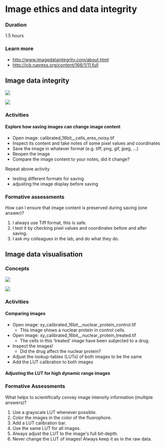 # Image ethics and data integrity

### Duration

1.5 hours

### Learn more

- http://www.imagedataintegrity.com/about.html
- http://jcb.rupress.org/content/166/1/11.full

## Image data integrity

<img src='https://g.gravizo.com/svg?
 digraph G {
    shift [fontcolor=white,color=white];
    image_integrity -> image_content [label="  preserving"];
    image_content -> pixel_values;
    image_content -> pixel_coordinates;
  }
'/>

<img src='https://g.gravizo.com/svg?
 digraph G {
    shift [fontcolor=white,color=white];
    saving_images -> image_content [label="  can change"];
  }
'/>


### Activities

#### Explore how saving images can change image content

- Open image: calibrated_16bit__cells_eres_noisy.tif
- Inspect its content and take notes of some pixel values and coordinates 
- Save the image in whatever format (e.g. tiff, png, gif, jpeg, ...)
- Reopen the image
- Compare the image content to your notes, did it change?

Repeat above activity

- testing different formats for saving
- adjusting the image display before saving

### Formative assessments

How can I ensure that image content is preserved during saving (one answer)?

1. I always use Tiff format, this is safe.
2. I test it by checking pixel values and coordinates before and after saving.
3. I ask my colleagues in the lab, and do what they do.


## Image data visualisation

### Concepts

<img src='https://g.gravizo.com/svg?
 digraph G {
    shift [fontcolor=white,color=white];
    lookup_table_settings -> image_appearance [label="  change"];
    image_appearance -> scientific_message [label="  changes"];
  }
'/>

<img src='https://g.gravizo.com/svg?
 digraph G {
    shift [fontcolor=white,color=white];
    responsible_scientist -> lookup_table_settings [label="  configures thoughtfully"];
  }
'/>


### Activities

#### Comparing images

- Open image: xy_calibrated_16bit__nuclear_protein_control.tif
    - This image shows a nuclear protein in control cells.   
- Open image: xy_calibrated_16bit__nuclear_protein_treated.tif
    - The cells in this 'treated' image have been subjected to a drug.
- Inspect the images! 
    - Did the drug affect the nuclear protein?
- Adjust the lookup-tables (LUTs) of both images to be the same
- Add the LUT calibration to both images 

#### Adjusting the LUT for high dynamic range images


### Formative Assessments

What helps to scientifically convey image intensity information (multiple answers)?

1. Use a grayscale LUT whenever possible.
2. Color the images in the color of the fluorophore.
3. Add a LUT calibration bar.
4. Use the same LUT for all images.
5. Always adjust the LUT to the image's full bit-depth.
6. Never change the LUT of images! Always keep it as in the raw data.




